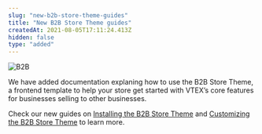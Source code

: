```yaml
---
slug: "new-b2b-store-theme-guides"
title: "New B2B Store Theme guides"
createdAt: 2021-08-05T17:11:24.413Z
hidden: false
type: "added"
---
```


![B2B](https://cdn.jsdelivr.net/gh/vtexdocs/dev-portal-content@main/images/new-b2b-store-theme-guides-0.png)

We have added documentation explaning how to use the B2B Store Theme, a frontend template to help your store get started with VTEX’s core features for businesses selling to other businesses.

Check our new guides on [Installing the B2B Store Theme](https://developers.vtex.com/docs/guides/installing-the-b2b-store-theme) and [Customizing the B2B Store Theme](https://developers.vtex.com/docs/guides/customizing-the-b2b-store-theme) to learn more.

